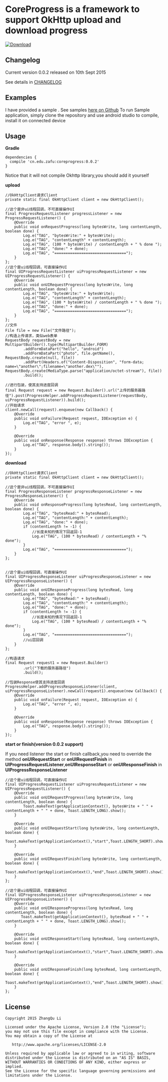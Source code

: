 CoreProgress is a framework to support OkHttp upload and download progress
====================================

[ ![Download](https://api.bintray.com/packages/lizhangqu/maven/coreprogress/images/download.svg) ](https://bintray.com/lizhangqu/maven/coreprogress/_latestVersion)

Changelog
---------

Current version 0.0.2 released on 10th Sept 2015

See details in [CHANGELOG](https://github.com/lizhangqu/CoreProgress/blob/master/CHANGELOG.md)



Examples
--------

I have provided a sample .
See samples [here on Github](https://github.com/lizhangqu/CoreProgress/tree/master/sample)
To run Sample application, simply clone the repository and use android studio to compile,  install it on connected device



Usage
-----


**Gradle**

```
dependencies {
  compile 'cn.edu.zafu:coreprogress:0.0.2'
}
```

Notice that it will not compile Okhttp library,you should add it yourself

**upload**

```
//OkHttpClient请求Client
private static final OkHttpClient client = new OkHttpClient();

//这个是非ui线程回调，不可直接操作UI
final ProgressRequestListener progressListener = new ProgressRequestListener() {
	@Override
	public void onRequestProgress(long bytesWrite, long contentLength, boolean done) {
		Log.e("TAG", "bytesWrite:" + bytesWrite);
		Log.e("TAG", "contentLength" + contentLength);
		Log.e("TAG", (100 * bytesWrite) / contentLength + " % done ");
		Log.e("TAG", "done:" + done);
		Log.e("TAG", "================================");
	}
};
//这个是ui线程回调，可直接操作UI
final UIProgressRequestListener uiProgressRequestListener = new UIProgressRequestListener() {
	@Override
	public void onUIRequestProgress(long bytesWrite, long contentLength, boolean done) {
		Log.e("TAG", "bytesWrite:" + bytesWrite);
		Log.e("TAG", "contentLength" + contentLength);
		Log.e("TAG", (100 * bytesWrite) / contentLength + " % done ");
		Log.e("TAG", "done:" + done);
		Log.e("TAG", "================================");
	}
};
//文件
File file = new File("文件路径");
//构造上传请求，类似web表单
RequestBody requestBody = new MultipartBuilder().type(MultipartBuilder.FORM)
		.addFormDataPart("hello", "android")
		.addFormDataPart("photo", file.getName(), RequestBody.create(null, file))
		.addPart(Headers.of("Content-Disposition", "form-data; name=\"another\";filename=\"another.dex\""), RequestBody.create(MediaType.parse("application/octet-stream"), file))
		.build();

//进行包装，使其支持进度回调
final Request request = new Request.Builder().url("上传的服务器路径").post(ProgressHelper.addProgressRequestListener(requestBody, uiProgressRequestListener)).build();
//开始请求
client.newCall(request).enqueue(new Callback() {
	@Override
	public void onFailure(Request request, IOException e) {
		Log.e("TAG", "error ", e);
	}

	@Override
	public void onResponse(Response response) throws IOException {
		Log.e("TAG", response.body().string());
	}
});
```

**download**

```
//OkHttpClient请求Client
private static final OkHttpClient client = new OkHttpClient();

//这个是非ui线程回调，不可直接操作UI
final ProgressResponseListener progressResponseListener = new ProgressResponseListener() {
	@Override
	public void onResponseProgress(long bytesRead, long contentLength, boolean done) {
		Log.e("TAG", "bytesRead:" + bytesRead);
		Log.e("TAG", "contentLength:" + contentLength);
		Log.e("TAG", "done:" + done);
		if (contentLength != -1) {
			//长度未知的情况下回返回-1
			Log.e("TAG", (100 * bytesRead) / contentLength + "% done");
		}
		Log.e("TAG", "================================");
	}
};


//这个是ui线程回调，可直接操作UI
final UIProgressResponseListener uiProgressResponseListener = new UIProgressResponseListener() {
	@Override
	public void onUIResponseProgress(long bytesRead, long contentLength, boolean done) {
		Log.e("TAG", "bytesRead:" + bytesRead);
		Log.e("TAG", "contentLength:" + contentLength);
		Log.e("TAG", "done:" + done);
		if (contentLength != -1) {
			//长度未知的情况下回返回-1
			Log.e("TAG", (100 * bytesRead) / contentLength + "% done");
		}
		Log.e("TAG", "================================");
		//ui层回调
	}
};

//构造请求
final Request request1 = new Request.Builder()
		.url("下载的服务器路径")
		.build();

//包装Response使其支持进度回调
ProgressHelper.addProgressResponseListener(client, uiProgressResponseListener).newCall(request1).enqueue(new Callback() {
	@Override
	public void onFailure(Request request, IOException e) {
		Log.e("TAG", "error ", e);
	}

	@Override
	public void onResponse(Response response) throws IOException {
		Log.e("TAG", response.body().string());
	}
});
```

**start or finish(version 0.0.2 support)**


If you need listener the start or finish callback,you need to override the method **onUIRequestStart** or **onUIRequestFinish** in **UIProgressRequestListener**,**onUIResponseStart** or **onUIResponseFinish** in **UIProgressResponseListener**


```
//这个是ui线程回调，可直接操作UI
final UIProgressRequestListener uiProgressRequestListener = new UIProgressRequestListener() {
    @Override
    public void onUIRequestProgress(long bytesWrite, long contentLength, boolean done) {
        Toast.makeText(getApplicationContext(), bytesWrite + " " + contentLength + " " + done, Toast.LENGTH_LONG).show();
    }

    @Override
    public void onUIRequestStart(long bytesWrite, long contentLength, boolean done) {
        Toast.makeText(getApplicationContext(),"start",Toast.LENGTH_SHORT).show();
    }

    @Override
    public void onUIRequestFinish(long bytesWrite, long contentLength, boolean done) {
        Toast.makeText(getApplicationContext(),"end",Toast.LENGTH_SHORT).show();
    }
};
```

```
//这个是ui线程回调，可直接操作UI
final UIProgressResponseListener uiProgressResponseListener = new UIProgressResponseListener() {
    @Override
    public void onUIResponseProgress(long bytesRead, long contentLength, boolean done) {
       Toast.makeText(getApplicationContext(), bytesRead + " " + contentLength + " " + done, Toast.LENGTH_LONG).show();
    }

    @Override
    public void onUIResponseStart(long bytesRead, long contentLength, boolean done) {
        Toast.makeText(getApplicationContext(),"start",Toast.LENGTH_SHORT).show();
    }

    @Override
    public void onUIResponseFinish(long bytesRead, long contentLength, boolean done) {
        Toast.makeText(getApplicationContext(),"end",Toast.LENGTH_SHORT).show();
    }
};
```


## License

    Copyright 2015 ZhangQu Li

    Licensed under the Apache License, Version 2.0 (the "License");
    you may not use this file except in compliance with the License.
    You may obtain a copy of the License at

       http://www.apache.org/licenses/LICENSE-2.0

    Unless required by applicable law or agreed to in writing, software
    distributed under the License is distributed on an "AS IS" BASIS,
    WITHOUT WARRANTIES OR CONDITIONS OF ANY KIND, either express or implied.
    See the License for the specific language governing permissions and
    limitations under the License.

